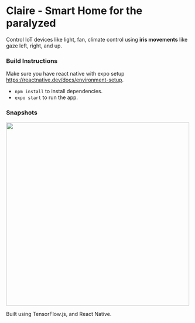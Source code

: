# Claire - Smart Home for the paralyzed

Control IoT devices like light, fan, climate control using **iris movements** like gaze left, right, and up.

### Build Instructions
Make sure you have react native with expo setup https://reactnative.dev/docs/environment-setup.

- `npm install` to install dependencies.
- `expo start` to run the app.

### Snapshots
<img src="https://user-images.githubusercontent.com/29673073/143979606-9e973c94-e0b8-4dc3-94f9-0e72469d71a7.jpeg" height="500">

Built using TensorFlow.js, and React Native.
